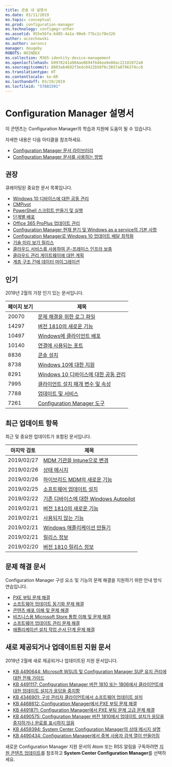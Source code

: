 ```yaml
---
title: 콘솔 내 설명서
ms.date: 03/11/2019
ms.topic: conceptual
ms.prod: configuration-manager
ms.technology: configmgr-other
ms.assetid: 955e56fa-6485-4a1a-90e6-77bc2cf8e326
author: aczechowski
ms.author: aaroncz
manager: dougeby
ROBOTS: NOINDEX
ms.collection: M365-identity-device-management
ms.openlocfilehash: b9978241a984ae8694f646ea9e08ac22101072a0
ms.sourcegitcommit: 8803a64692f3edc0422b58f6c3037a8796374cc8
ms.translationtype: HT
ms.contentlocale: ko-KR
ms.lasthandoff: 03/19/2019
ms.locfileid: "57881591"
---
```

<!-- 
- Feature 1357546
- This page displays in-console, under the Community workspace, Documentation node. 
- Don't use any relative links; must be full https://docs.microsoft.com and language neutral
- Process: https://microsoft.sharepoint.com/teams/ConfigMgr/Documents/ContentPub/Data%20collection%20process%20for%20Feature%201357546%20In-console%20documentation.docx?web=1
-->


# <a name="configuration-manager-documentation"></a>Configuration Manager 설명서

이 콘텐츠는 Configuration Manager의 학습과 지원에 도움이 될 수 있습니다. 

자세한 내용은 다음 아티클을 참조하세요.
- [Configuration Manager 문서 라이브러리](https://docs.microsoft.com/sccm)  
- [Configuration Manager 문서를 사용하는 방법](https://docs.microsoft.com/sccm/core/understand/use-docs)



## <a name="recommended"></a>권장 
큐레이팅된 중요한 문서 목록입니다.

- [Windows 10 디바이스에 대한 공동 관리](https://docs.microsoft.com/sccm/comanage/overview)  
- [CMPivot](https://docs.microsoft.com/sccm/core/servers/manage/cmpivot)  
- [PowerShell 스크립트 만들기 및 실행](https://docs.microsoft.com/sccm/apps/deploy-use/create-deploy-scripts)  
- [단계별 배포](https://docs.microsoft.com/sccm/osd/deploy-use/create-phased-deployment-for-task-sequence)  
- [Office 365 ProPlus 업데이트 관리](https://docs.microsoft.com/sccm/sum/deploy-use/manage-office-365-proplus-updates)  
- [Configuration Manager 현재 분기 및 Windows as a service의 기본 사항](https://docs.microsoft.com/sccm/core/understand/configuration-manager-and-windows-as-service)
- [Configuration Manager로 Windows 10 업데이트 배달 최적화](https://docs.microsoft.com/sccm/sum/deploy-use/optimize-windows-10-update-delivery)
- [기술 미리 보기 릴리스](https://docs.microsoft.com/sccm/core/get-started/technical-preview)
- [클라우드 서비스를 사용하여 온-프레미스 인프라 보충](https://docs.microsoft.com/sccm/core/understand/use-cloud-services)
- [클라우드 관리 게이트웨이에 대한 계획](https://docs.microsoft.com/sccm/core/clients/manage/plan-cloud-management-gateway)
- [계층 구조 간에 데이터 마이그레이션](https://docs.microsoft.com/sccm/core/migration/migrate-data-between-hierarchies)



## <a name="trending"></a>인기
2019년 2월의 가장 인기 있는 문서입니다.

| 페이지 보기 | 제목 | 
|------------|-------| 
| 20070 | [문제 해결을 위한 로그 파일](https://docs.microsoft.com/sccm/core/plan-design/hierarchy/log-files) |
| 14297 | [버전 1810의 새로운 기능](https://docs.microsoft.com/sccm/core/plan-design/changes/whats-new-in-version-1810) |
| 10497 | [Windows에 클라이언트 배포](https://docs.microsoft.com/sccm/core/clients/deploy/deploy-clients-to-windows-computers) |
| 10140 | [연결에 사용되는 포트](https://docs.microsoft.com/sccm/core/plan-design/hierarchy/ports) |
| 8836 | [콘솔 설치](https://docs.microsoft.com/sccm/core/servers/deploy/install/install-consoles) |
| 8738 | [Windows 10에 대한 지원](https://docs.microsoft.com/sccm/core/plan-design/configs/support-for-windows-10) |
| 8291 | [Windows 10 디바이스에 대한 공동 관리](https://docs.microsoft.com/sccm/comanage/overview) |
| 7995 | [클라이언트 설치 매개 변수 및 속성](https://docs.microsoft.com/sccm/core/clients/deploy/about-client-installation-properties) |
| 7788 | [업데이트 및 서비스](https://docs.microsoft.com/sccm/core/servers/manage/updates) |
| 7261 | [Configuration Manager 도구](https://docs.microsoft.com/sccm/core/support/tools) |



## <a name="recently-updated"></a>최근 업데이트 항목
최근 및 중요한 업데이트가 포함된 문서입니다.

| 마지막 검토 | 제목 | 
|---------------|-------|
| 2019/02/27 | [MDM 기관을 Intune으로 변경](https://docs.microsoft.com/sccm/mdm/deploy-use/migrate-change-mdm-authority) |
| 2019/02/26 | [상태 메시지](https://docs.microsoft.com/sccm/core/plan-design/hierarchy/state-messaging-system-center-configuration-manager) |
| 2019/02/26 | [하이브리드 MDM의 새로운 기능](https://docs.microsoft.com/sccm/mdm/understand/whats-new-in-hybrid-mobile-device-management) |
| 2019/02/25 | [소프트웨어 업데이트 설치](https://docs.microsoft.com/sccm/osd/understand/install-software-updates) |
| 2019/02/22 | [기존 디바이스에 대한 Windows Autopilot](https://docs.microsoft.com/sccm/osd/deploy-use/windows-autopilot-for-existing-devices) |
| 2019/02/21 | [버전 1810의 새로운 기능](https://docs.microsoft.com/sccm/core/plan-design/changes/whats-new-in-version-1810) |
| 2019/02/21 | [사용되지 않는 기능](https://docs.microsoft.com/sccm/core/plan-design/changes/deprecated/removed-and-deprecated-cmfeatures) |
| 2019/02/21 | [Windows 애플리케이션 만들기](https://docs.microsoft.com/sccm/apps/get-started/creating-windows-applications) |
| 2019/02/21 | [릴리스 정보](https://docs.microsoft.com/sccm/core/servers/deploy/install/release-notes) |
| 2019/02/20 | [버전 1810 릴리스 정보](https://docs.microsoft.com/powershell/sccm/1810-release-notes) |



## <a name="troubleshooting-articles"></a>문제 해결 문서
Configuration Manager 구성 요소 및 기능의 문제 해결을 지원하기 위한 안내 방식 연습입니다.

- [PXE 부팅 문제 해결](https://support.microsoft.com/help/4468612)
- [소프트웨어 업데이트 동기화 문제 해결](https://support.microsoft.com/help/10059)
- [콘텐츠 배포 이해 및 문제 해결](https://support.microsoft.com/help/4482728)
- [비즈니스용 Microsoft Store 통합 이해 및 문제 해결](https://support.microsoft.com/help/4010214)
- [소프트웨어 업데이트 관리 문제 해결](https://support.microsoft.com/help/10680)
- [애플리케이션 설치 작업 순서 단계 문제 해결](https://support.microsoft.com/help/18408/)



## <a name="new-and-updated-support-articles"></a>새로 제공되거나 업데이트된 지원 문서
2019년 2월에 새로 제공되거나 업데이트된 지원 문서입니다.

- [KB 4490644: Microsoft WSUS 및 Configuration Manager SUP 유지 관리에 대한 전체 가이드](https://support.microsoft.com/help/4490644)
- [KB 4491117: Configuration Manager 버전 1810 또는 1806에서 클라이언트에 대한 업데이트 설치가 응답을 중지함](https://support.microsoft.com/help/4491117)
- [KB 4346901: 구성 관리자 클라이언트에서 소프트웨어 업데이트 설치](https://support.microsoft.com/help/4346901)
- [KB 4468612: Configuration Manager에서 PXE 부팅 문제 해결](https://support.microsoft.com/help/4468612)
- [KB 4491871: Configuration Manager에서 PXE 부팅 문제 고급 문제 해결](https://support.microsoft.com/help/4491871)
- [KB 4490575: Configuration Manager 버전 1810에서 업데이트 설치가 응답을 중지하거나 완료를 표시하지 않음](https://support.microsoft.com/help/4490575)
- [KB 4459394: System Center Configuration Manager의 상태 메시지 설명](https://support.microsoft.com/help/4459394)
- [KB 4490434: Configuration Manager에서 중복 사용자 검색 열이 만들어짐](https://support.microsoft.com/help/4490434)

새로운 Configuration Manager 지원 문서의 Atom 또는 RSS 알림을 구독하려면 [지원 콘텐츠 업데이트](https://support.microsoft.com/help/4089498/)를 참조하고 **System Center Configuration Manager**를 선택하세요.  
